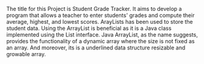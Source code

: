 The title for this Project is Student Grade Tracker.
It aims to develop a program that allows a teacher to enter
students' grades and compute their average,
highest, and lowest scores. ArayLists has been used to store the student data.
Using the ArrayList is beneficial as it is a Java class implemented using the List interface. 
Java ArrayList, as the name suggests, provides the functionality of a dynamic array where the size is not fixed as an array.
And moreover, its is a underlined data structure resizable and growable array.
